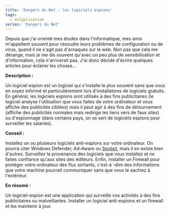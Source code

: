 ```yaml
---
title: 'Dangers du Net : les logiciels espions'
tags:
  - Vulgarisation
series: 'Dangers du Net'
---
```


Depuis que j'ai orienté mes études dans l'informatique, mes amis m'appellent
souvent pour résoudre leurs problèmes de configuration ou de virus, quand il ne
s'agit pas d'arnaques sur le web. Non pas que cela me dérange, mais je me dis
souvent qu'avec un peu plus de sensibilisation et d'information, cela
n'arriverait pas. J'ai donc décidé d'écrire quelques articles pour éclairer les
choses…

<!-- more -->

**Description :**

Un logiciel espion est un logiciel qui s'installe le plus souvent sans que vous
en soyez informé et particulièrement lors d'installations de logiciels gratuits.
En général, les logiciels espions sont utilisés à des fins publicitaires (le
logiciel analyse l'utilisation que vous faites de votre ordinateur et vous
affiche des publicités ciblées) mais il peut agir à des fins de détournement
(affiche des publicités normales mais redirige les liens vers de faux sites) ou
d'espionnage (dans certains pays, on se sert de logiciels espions pour
surveiller les salariés).

**Conseil :**

Installez un ou plusieurs logiciels anti-espions sur votre ordinateur. On pourra
citer Windows Defender, Ad-Aware ou [Spybot](http://www.safer-networking.org/),
mais il en existe bien d'autres. Surveillez la provenance des logiciels que vous
installez et ne faites confiance qu'aux sites des éditeurs. Enfin, installer un
Firewall pour protéger votre ordinateur des flux sortants, c'est-à -dire des
informations que votre machine pourrait communiquer sans que vous le sachiez à
l'extérieur.

**En résumé :**

Un logiciel-espion est une application qui surveille vos activités à des fins
publicitaires ou malveillantes. Installer un logiciel anti-espions et un
firewall et les maintenir à jour.
